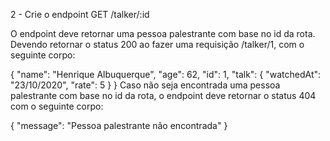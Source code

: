2 - Crie o endpoint GET /talker/:id

O endpoint deve retornar uma pessoa palestrante com base no id da rota. Devendo retornar o status 200 ao fazer uma requisição /talker/1, com o seguinte corpo:


{
  "name": "Henrique Albuquerque",
  "age": 62,
  "id": 1,
  "talk": { "watchedAt": "23/10/2020", "rate": 5 }
}
Caso não seja encontrada uma pessoa palestrante com base no id da rota, o endpoint deve retornar o status 404 com o seguinte corpo:

{
  "message": "Pessoa palestrante não encontrada"
}